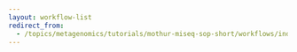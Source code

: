 ```yaml
---
layout: workflow-list
redirect_from:
  - /topics/metagenomics/tutorials/mothur-miseq-sop-short/workflows/index
---
```

